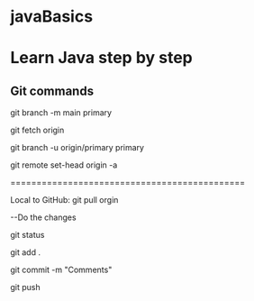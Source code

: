 # javaBasics
Learn Java step by step
==========================

## Git commands

git branch -m main primary

git fetch origin

git branch -u origin/primary primary

git remote set-head origin -a

=============================================

Local to GitHub: 
git pull orgin

--Do the changes

git status

git add .

git commit -m "Comments"

git push
